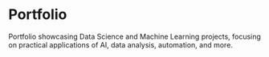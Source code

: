 # Portfolio
Portfolio showcasing Data Science and Machine Learning projects, focusing on practical applications of AI, data analysis, automation, and more.
